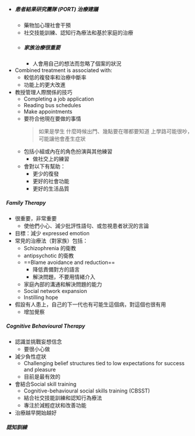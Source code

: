
- ##### 患者結果研究團隊 (PORT) 治療建議
	- 藥物加心理社會干預
	- 社交技能訓練、認知行為療法和基於家庭的治療
	- ##### 家族治療很重要
		- 人會用自己的想法而忽略了個案的狀況
- Combined treatment is associated with:
	- 較低的複發率和治療中斷率
	- 功能上的更大改進
- 教授管理人際關係的技巧
	- Completing a job application
	- Reading bus schedules
	- Make appointments
	- 要符合他現在要做的事情
		> 如果是學生
		> 什麼時候出門、幾點要在哪都要知道
		> 上學路可能很吵，可能讓他會產生症狀
	- 包括小組或內在的角色扮演與其他練習
		- 做社交上的練習
	- 會對以下有幫助：
		- 更少的復發
		- 更好的社會功能
		- 更好的生活品質

##### Family Therapy
- 很重要，非常重要
	- 使他們小心、減少批評性語句、或忽視患者狀況的言論
- 目標：減少 expressed emotion
- 常見的治療法（對家族）包括：
	- Schizophrenia 的衛教
	- antipsychotic 的衛教
	- ==Blame avoidance and reduction== 
		- 降低責備對方的語言
		- 解決問題，不要用情緒介入
	- 家庭內部的溝通和解決問題的能力
	- Social network expansion 
	- Instilling hope
- 假設有人患上，自己的下一代也有可能生這個病，對這個也很有用
	- 增加覺察
##### Cognitive Behavioural Therapy
- 認識並挑戰妄想信念
	- 要很小心做
- 減少負性症狀
	- Challenging belief structures tied to low expectations for success and pleasure
	- 目前是最有效的
- 會結合Social skill training
	- Cognitive-behavioural social skills training (CBSST)
	- 結合社交技能訓練和認知行為療法
	- 專注於減輕症狀和改善功能
- 治療越早開始越好
##### 認知訓練
	
